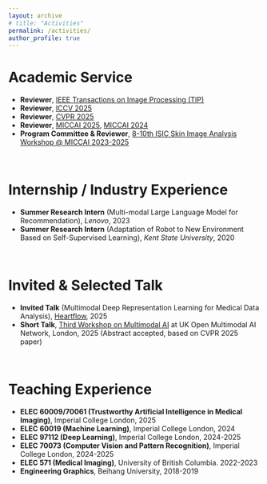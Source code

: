 ```yaml
---
layout: archive
# title: "Activities"
permalink: /activities/
author_profile: true
---
```


<!-- {% if author.googlescholar %}
  You can also find my articles on <u><a href="{{author.googlescholar}}">my Google Scholar profile</a>.</u>
{% endif %}

{% include base_path %}

{% for post in site.publications reversed %}
  {% include archive-single.html %}
{% endfor %} -->

Academic Service
====
* **Reviewer**, [IEEE Transactions on Image Processing (TIP)](https://ieeexplore.ieee.org/xpl/RecentIssue.jsp?punumber=83)
* **Reviewer**, [ICCV 2025](https://iccv.thecvf.com/)
* **Reviewer**, [CVPR 2025](https://cvpr.thecvf.com/)
* **Reviewer**, [MICCAI 2025](https://conferences.miccai.org/2025/en/default.asp), [MICCAI 2024](https://conferences.miccai.org/2024/en/)
* **Program Committee & Reviewer**, [8-10th ISIC Skin Image Analysis Workshop @ MICCAI 2023-2025](https://workshop.isic-archive.com/2025/)


<br>

Internship / Industry Experience
====
* **Summer Research Intern** (Multi-modal Large Language Model for Recommendation), *Lenovo*, 2023
* **Summer Research Intern** (Adaptation of Robot to New Environment Based on Self-Supervised Learning), *Kent State University*, 2020 

<br>

Invited & Selected Talk
====
* **Invited Talk** (Multimodal Deep Representation Learning for Medical Data Analysis), [Heartflow](https://www.heartflow.com/), 2025
* **Short Talk**, [Third Workshop on Multimodal AI](https://multimodalai.github.io/multimodalai25/) at UK Open Multimodal AI Network, London, 2025 (Abstract accepted, based on CVPR 2025 paper)

<br>

Teaching Experience
====
* **ELEC 60009/70061 (Trustworthy Artificial Intelligence in Medical Imaging)**, Imperial College London, 2025
* **ELEC 60019 (Machine Learning)**, Imperial College London, 2024
* **ELEC 97112 (Deep Learning)**, Imperial College London, 2024-2025
* **ELEC 70073 (Computer Vision and Pattern Recognition)**, Imperial College London, 2024-2025
* **ELEC 571 (Medical Imaging)**, University of British Columbia. 2022-2023
* **Engineering Graphics**, Beihang University, 2018-2019

